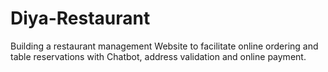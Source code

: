 # Diya-Restaurant
Building a restaurant management Website to facilitate online ordering and table reservations with Chatbot, address validation and online payment. 
